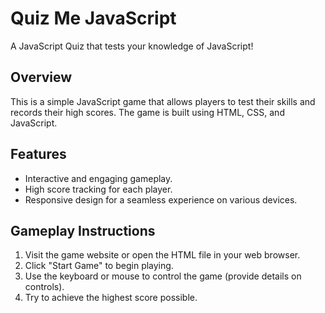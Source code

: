 # Quiz Me JavaScript
A JavaScript Quiz that tests your knowledge of JavaScript!

## Overview

This is a simple JavaScript game that allows players to test their skills and records their high scores. The game is built using HTML, CSS, and JavaScript.

## Features

- Interactive and engaging gameplay.
- High score tracking for each player.
- Responsive design for a seamless experience on various devices.

## Gameplay Instructions

1. Visit the game website or open the HTML file in your web browser.
2. Click "Start Game" to begin playing.
3. Use the keyboard or mouse to control the game (provide details on controls).
4. Try to achieve the highest score possible.

